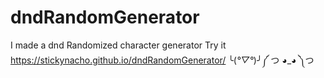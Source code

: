 # dndRandomGenerator
I made a dnd Randomized character generator
Try it https://stickynacho.github.io/dndRandomGenerator/
╰(*°▽°*)╯༼ つ ◕_◕ ༽つ
